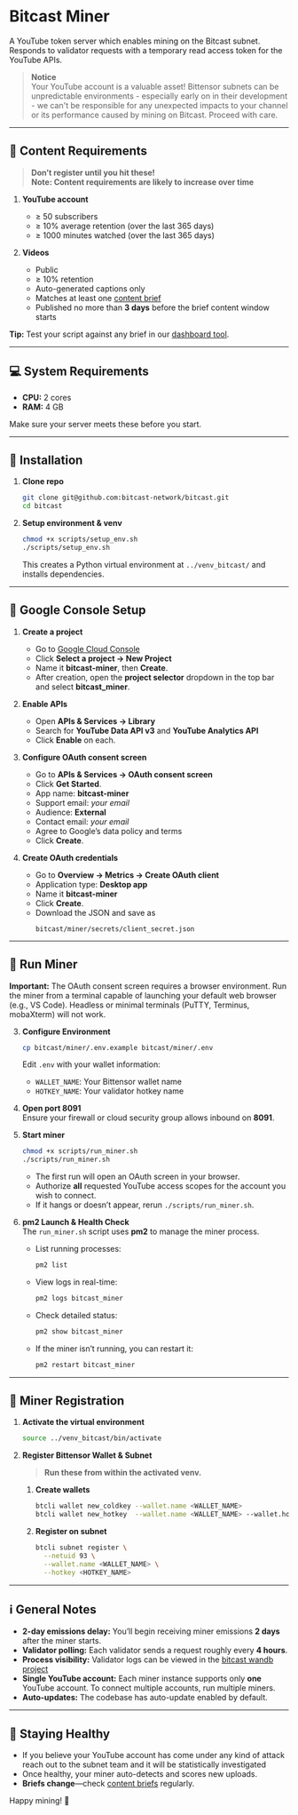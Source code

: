 # Bitcast Miner

A YouTube token server which enables mining on the Bitcast subnet. Responds to validator requests with a temporary read access token for the YouTube APIs.

> **Notice**  
> Your YouTube account is a valuable asset! Bittensor subnets can be unpredictable environments - especially early on in their development - we can't be responsible for any unexpected impacts to your channel or its performance caused by mining on Bitcast. Proceed with care.

---

## 🎥 Content Requirements

> **Don’t register until you hit these!**  
> **Note: Content requirements are likely to increase over time**

1. **YouTube account**  
   - ≥ 50 subscribers  
   - ≥ 10% average retention (over the last 365 days)  
   - ≥ 1000 minutes watched (over the last 365 days)

2. **Videos**  
   - Public  
   - ≥ 10% retention  
   - Auto-generated captions only  
   - Matches at least one [content brief](http://dashboard.bitcast.network/briefs)  
   - Published no more than **3 days** before the brief content window starts

**Tip:** Test your script against any brief in our [dashboard tool](http://dashboard.bitcast.network/).

---

## 💻 System Requirements

- **CPU:** 2 cores  
- **RAM:** 4 GB  

Make sure your server meets these before you start.

---

## 🚀 Installation

1. **Clone repo**  
   ```bash
   git clone git@github.com:bitcast-network/bitcast.git
   cd bitcast
   ```

2. **Setup environment & venv**  
   ```bash
   chmod +x scripts/setup_env.sh
   ./scripts/setup_env.sh
   ```  
   This creates a Python virtual environment at `../venv_bitcast/` and installs dependencies.

---

## 🔑 Google Console Setup

1. **Create a project**  
   - Go to [Google Cloud Console](https://console.cloud.google.com/)  
   - Click **Select a project → New Project**  
   - Name it **bitcast-miner**, then **Create**.  
   - After creation, open the **project selector** dropdown in the top bar and select **bitcast_miner**.

2. **Enable APIs**  
   - Open **APIs & Services → Library**  
   - Search for **YouTube Data API v3** and **YouTube Analytics API**  
   - Click **Enable** on each.

3. **Configure OAuth consent screen**  
   - Go to **APIs & Services → OAuth consent screen**  
   - Click **Get Started**.  
   - App name: **bitcast-miner**  
   - Support email: *your email*  
   - Audience: **External**  
   - Contact email: *your email*  
   - Agree to Google’s data policy and terms  
   - Click **Create**.

4. **Create OAuth credentials**  
   - Go to **Overview → Metrics → Create OAuth client**  
   - Application type: **Desktop app**  
   - Name it **bitcast-miner**  
   - Click **Create**.  
   - Download the JSON and save as  
     ```
     bitcast/miner/secrets/client_secret.json
     ```

---

## 🚀 Run Miner

**Important:** The OAuth consent screen requires a browser environment. Run the miner from a terminal capable of launching your default web browser (e.g., VS Code). Headless or minimal terminals (PuTTY, Terminus, mobaXterm) will not work.

3. **Configure Environment**
   ```bash
   cp bitcast/miner/.env.example bitcast/miner/.env
   ```
   Edit `.env` with your wallet information:
   - `WALLET_NAME`: Your Bittensor wallet name
   - `HOTKEY_NAME`: Your validator hotkey name

2. **Open port 8091**  
   Ensure your firewall or cloud security group allows inbound on **8091**.

3. **Start miner**  
   ```bash
   chmod +x scripts/run_miner.sh
   ./scripts/run_miner.sh
   ```
   - The first run will open an OAuth screen in your browser.  
   - Authorize **all** requested YouTube access scopes for the account you wish to connect.  
   - If it hangs or doesn’t appear, rerun `./scripts/run_miner.sh`.  

4. **pm2 Launch & Health Check**  
   The `run_miner.sh` script uses **pm2** to manage the miner process.  
   - List running processes:  
     ```bash
     pm2 list
     ```  
   - View logs in real-time:  
     ```bash
     pm2 logs bitcast_miner
     ```  
   - Check detailed status:  
     ```bash
     pm2 show bitcast_miner
     ```  
   - If the miner isn’t running, you can restart it:  
     ```bash
     pm2 restart bitcast_miner
     ```

---

## 🚀 Miner Registration

1. **Activate the virtual environment**  
   ```bash
   source ../venv_bitcast/bin/activate
   ```

2. **Register Bittensor Wallet & Subnet**  
   > **Run these from within the activated venv.**  
   1. **Create wallets**  
      ```bash
      btcli wallet new_coldkey --wallet.name <WALLET_NAME>
      btcli wallet new_hotkey  --wallet.name <WALLET_NAME> --wallet.hotkey <HOTKEY_NAME>
      ```  
   2. **Register on subnet**  
      ```bash
      btcli subnet register \
        --netuid 93 \
        --wallet.name <WALLET_NAME> \
        --hotkey <HOTKEY_NAME>
      ```

---

## ℹ️ General Notes

- **2-day emissions delay:** You’ll begin receiving miner emissions **2 days** after the miner starts.  
- **Validator polling:** Each validator sends a request roughly every **4 hours**.  
- **Process visibility:** Validator logs can be viewed in the [bitcast wandb project](https://wandb.ai/bitcast_network/bitcast_vali_logs?nw=nwuserwill_bitcast)  
- **Single YouTube account:** Each miner instance supports only **one** YouTube account. To connect multiple accounts, run multiple miners.  
- **Auto-updates:** The codebase has auto-update enabled by default.

---

## 🔄 Staying Healthy

- If you believe your YouTube account has come under any kind of attack reach out to the subnet team and it will be statistically investigated
- Once healthy, your miner auto-detects and scores new uploads.  
- **Briefs change**—check [content briefs](http://dashboard.bitcast.network/briefs) regularly.  

Happy mining! 🚀  
